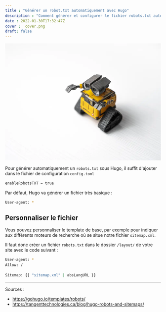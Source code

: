 ```yaml
---
title : "Générer un robot.txt automatiquement avec Hugo"
description : "Comment générer et configurer le fichier robots.txt automatiquement avec Hugo"
date : 2022-01-30T17:32:47Z
cover :  cover.png
draft: false
---
```


![Photo d'un jouet Wall-e sur fond blanc](cover.webp "Photo par Arturo Esparza sur Unsplash")

Pour générer automatiquement un `robots.txt` sous Hugo, il suffit d'ajouter dans le fichier de configuration `config.toml`

```bash
enableRobotsTXT = true
```

Par défaut, Hugo va générer un fichier très basique :

```bash
User-agent: *
```

## Personnaliser le fichier

Vous pouvez personnaliser le template de base, par exemple pour indiquer aux différents moteurs de recherche où se situe notre fichier `sitemap.xml`.

Il faut donc créer un fichier `robots.txt` dans le dossier `/layout/` de votre site avec le code suivant :

```bash
User-agent: * 
Allow: /

Sitemap: {{ "sitemap.xml" | absLangURL }}
```

---

Sources :
- https://gohugo.io/templates/robots/
- https://tangenttechnologies.ca/blog/hugo-robots-and-sitemaps/
